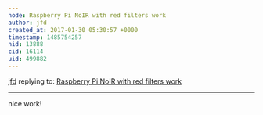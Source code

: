 ```yaml
---
node: Raspberry Pi NoIR with red filters work
author: jfd
created_at: 2017-01-30 05:30:57 +0000
timestamp: 1485754257
nid: 13888
cid: 16114
uid: 499882
---
```




[jfd](../profile/jfd) replying to: [Raspberry Pi NoIR with red filters work](../notes/julianbolanos/01-30-2017/raspberry-pi-noir-with-red-filters-work)

----
nice work!